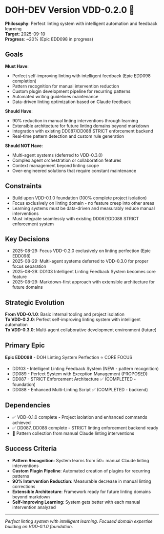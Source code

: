 # DOH-DEV Version VDD-0.2.0 🎯

**Philosophy**: Perfect linting system with intelligent automation and feedback learning  
**Target**: 2025-09-10  
**Progress**: ~20% (Epic EDD098 in progress)  

## Goals

**Must Have**:

- Perfect self-improving linting with intelligent feedback (Epic EDD098 completion)
- Pattern recognition for manual intervention reduction  
- Custom plugin development pipeline for recurring patterns
- Automated writing guidelines maintenance
- Data-driven linting optimization based on Claude feedback

**Should Have**:

- 90% reduction in manual linting interventions through learning
- Extensible architecture for future linting domains beyond markdown
- Integration with existing DD087/DD088 STRICT enforcement backend
- Real-time pattern detection and custom rule generation

**Should NOT Have**:

- Multi-agent systems (deferred to VDD-0.3.0)
- Complex agent orchestration or collaboration features  
- Context management beyond linting scope
- Over-engineered solutions that require constant maintenance

## Constraints

- Build upon VDD-0.1.0 foundation (100% complete project isolation)
- Focus exclusively on linting domain - no feature creep into other areas
- Learning systems must be data-driven and measurably reduce manual interventions
- Must integrate seamlessly with existing DD087/DD088 STRICT enforcement system

## Key Decisions

- 2025-08-29: Focus VDD-0.2.0 exclusively on linting perfection (Epic EDD098)
- 2025-08-29: Multi-agent systems deferred to VDD-0.3.0 for proper focus separation
- 2025-08-29: DD103 Intelligent Linting Feedback System becomes core feature
- 2025-08-29: Markdown-first approach with extensible architecture for future domains

## Strategic Evolution

**From VDD-0.1.0**: Basic internal tooling and project isolation  
**To VDD-0.2.0**: Perfect self-improving linting system with intelligent automation  
**To VDD-0.3.0**: Multi-agent collaborative development environment (future)

## Primary Epic

**Epic EDD098** - DOH Linting System Perfection ⭐ CORE FOCUS

- DD103 - Intelligent Linting Feedback System (NEW - pattern recognition)
- DD089 - Perfect System with Exception Management (PROPOSED)  
- DD087 - STRICT Enforcement Architecture ✅ (COMPLETED - foundation)
- DD088 - Enhanced Multi-Linting Script ✅ (COMPLETED - backend)

## Dependencies

- ✅ VDD-0.1.0 complete - Project isolation and enhanced commands achieved  
- ✅ DD087, DD088 complete - STRICT linting enforcement backend ready
- 🔄 Pattern collection from manual Claude linting interventions

## Success Criteria

- **Pattern Recognition**: System learns from 50+ manual Claude linting interventions
- **Custom Plugin Pipeline**: Automated creation of plugins for recurring patterns  
- **90% Intervention Reduction**: Measurable decrease in manual linting corrections
- **Extensible Architecture**: Framework ready for future linting domains beyond markdown
- **Self-Improving Learning**: System gets better with each manual intervention analyzed

---

_Perfect linting system with intelligent learning. Focused domain expertise building on VDD-0.1.0 foundation._